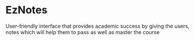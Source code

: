 # EzNotes
User-friendly interface that provides academic success by giving the users, notes which will help them to pass as well as master the
course
